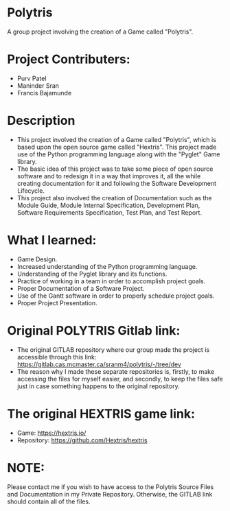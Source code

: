 # Polytris
A group project involving the creation of a Game called "Polytris".

# Project Contributers:
- Purv Patel
- Maninder Sran
- Francis Bajamunde

# Description
- This project involved the creation of a Game called "Polytris", which is based upon the open source game called "Hextris". This project made use of the Python programming language along with the "Pyglet" Game library.
- The basic idea of this project was to take some piece of open source software and to redesign it in a way that improves it, all the while creating documentation for it and following the Software Development Lifecycle.
- This project also involved the creation of Documentation such as the Module Guide, Module Internal Specification, Development Plan, Software Requirements Specification, Test Plan, and Test Report.

# What I learned:
- Game Design.
- Increased understanding of the Python programming language.
- Understanding of the Pyglet library and its functions.
- Practice of working in a team in order to accomplish project goals.
- Proper Documentation of a Software Project.
- Use of the Gantt software in order to properly schedule project goals.
- Proper Project Presentation.

# Original POLYTRIS Gitlab link:
- The original GITLAB repository where our group made the project is accessible through this link: https://gitlab.cas.mcmaster.ca/sranm4/polytris/-/tree/dev
- The reason why I made these separate repositories is, firstly, to make accessing the files for myself easier, and secondly, to keep the files safe just in case something happens to the original repository.

# The original HEXTRIS game link:
- Game: https://hextris.io/
- Repository: https://github.com/Hextris/hextris

# NOTE:
Please contact me if you wish to have access to the Polytris Source Files and Documentation in my Private Repository. Otherwise, the GITLAB link should contain all of the files.
